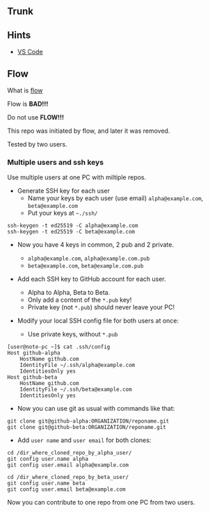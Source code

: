 ## Trunk



## Hints

- [VS Code](DOC/VS_Code_setup.md)


## Flow

What is [flow](https://www.atlassian.com/git/tutorials/comparing-workflows/gitflow-workflow)

Flow is **BAD!!!**

Do not use **FLOW!!!**

This repo was initiated by flow, and later it was removed.

Tested by two users.

### Multiple users and ssh keys

Use multiple users at one PC with miltiple repos.

- Generate SSH key for each user
  - Name your keys by each user (use email) `alpha@example.com`, `beta@example.com`
  - Put your keys at `~./ssh/`

```
ssh-keygen -t ed25519 -C alpha@example.com
ssh-keygen -t ed25519 -C beta@example.com
```

- Now you have 4 keys in common, 2 pub and 2 private.
  - `alpha@example.com`, `alpha@example.com.pub`
  - `beta@example.com`, `beta@example.com.pub`

- Add each SSH key to GitHub account for each user. 
  - Alpha to Alpha, Beta to Beta.
  - Only add a content of the `*.pub` key!
  - Private key (not `*.pub`) should never leave your PC!

- Modify your local SSH config file for both users at once:
  - Use private keys, without `*.pub`

```shell
[user@note-pc ~]$ cat .ssh/config
Host github-alpha
    HostName github.com
    IdentityFile ~/.ssh/alpha@example.com
    IdentitiesOnly yes
Host github-beta
    HostName github.com
    IdentityFile ~/.ssh/beta@example.com
    IdentitiesOnly yes
```

- Now you can use git as usual with commands like that:

```shell
git clone git@github-alpha:ORGANIZATION/reponame.git
git clone git@github-beta:ORGANIZATION/reponame.git
```

- Add `user name` and `user email` for both clones:

```shell
cd /dir_where_cloned_repo_by_alpha_user/
git config user.name alpha
git config user.email alpha@example.com

cd /dir_where_cloned_repo_by_beta_user/
git config user.name beta
git config user.email beta@example.com
```

Now you can contribute to one repo from one PC from two users.
